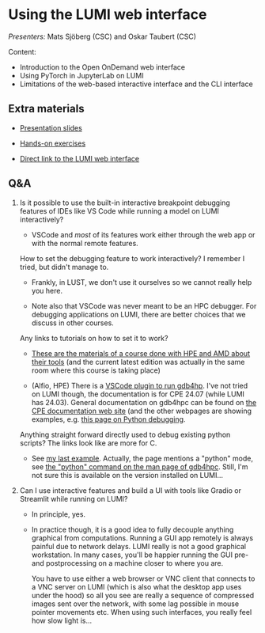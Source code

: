 # Using the LUMI web interface

*Presenters:* Mats Sjöberg (CSC) and Oskar Taubert (CSC)

Content:

-   Introduction to the Open OnDemand web interface
-   Using PyTorch in JupyterLab on LUMI
-   Limitations of the web-based interactive interface and the CLI interface
  
<!--
A video recording will follow.
-->

<!--
<video src="https://462000265.lumidata.eu/ai-20251008/recordings/02_Webinterface.mp4" controls="controls"></video>
-->


## Extra materials

<!--
More materials will become available during and shortly after the course
-->
  
-   [Presentation slides](https://462000265.lumidata.eu/ai-20251008/files/LUMI-ai-20251008-02-Using_LUMI_web_UI.pdf)

-   [Hands-on exercises](E02_Webinterface.md)

-   [Direct link to the LUMI web interface](https://www.lumi.csc.fi/)


## Q&A

1.  Is it possible to use the built-in interactive breakpoint debugging features of IDEs like VS Code while running a model on LUMI interactively?

    -   VSCode and *most* of its features work either through the web app or with the normal remote features.

    How to set the debugging feature to work interactively? I remember I tried, but didn't manage to.
    
    -   Frankly, in LUST, we don't use it ourselves so we cannot really help you here.

    -   Note also that VSCode was never meant to be an HPC debugger. For debugging applications on LUMI, there are better choices that we discuss in other courses. 
  
    Any links to tutorials on how to set it to work?
    
    -   [These are the materials of a course done with HPE and AMD about their tools](https://lumi-supercomputer.github.io/advanced-latest) (and the current latest edition was actually in the same room where this course is taking place)
        
    -   (Alfio, HPE) There is a 
        [VSCode plugin to run gdb4hp](https://cpe.ext.hpe.com/docs/24.07/debugging-tools/gdb4hpc/guides/vscode-plugin.html). 
        I've not tried on LUMI though, the documentation is for CPE 24.07 (while LUMI has 24.03). 
        General documentation on gdb4hpc can be found on 
        [the CPE documentation web site](https://cpe.ext.hpe.com/docs/24.07/debugging-tools/gdb4hpc/guides/getting-started.html) 
        (and the other webpages are showing examples, e.g. 
        [this page on Python debugging](https://cpe.ext.hpe.com/docs/24.07/debugging-tools/gdb4hpc/guides/python-extension.html).

    Anything straight forward directly used to debug existing python scripts? The links look like are more for C.
    
    -   See [my last example](https://cpe.ext.hpe.com/docs/24.07/debugging-tools/gdb4hpc/guides/python-extension.html).
        Actually, the page mentions a "python" mode, see 
        [the "python" command on the man page of gdb4hpc](https://cpe.ext.hpe.com/docs/24.07/debugging-tools/gdb4hpc/man/help.html#python).
        Still, I'm not sure this is available on the version installed on LUMI...

2.  Can I use interactive features and build a UI with tools like Gradio or Streamlit while running on LUMI?
 
    -   In principle, yes.

    -   In practice though, it is a good idea to fully decouple anything graphical from computations. 
        Running a GUI app remotely is always painful due to network delays. 
        LUMI really is not a good graphical workstation. In many cases, you'll be happier running the 
        GUI pre- and postprocessing on a machine closer to where you are.

        You have to use either a web browser or VNC client that connects to a VNC server on LUMI 
        (which is also what the desktop app uses under the hood) so all you see are really a 
        sequence of compressed images sent over the network, with some lag possible in 
        mouse pointer movements etc. When using such interfaces, you really feel how slow light is...

